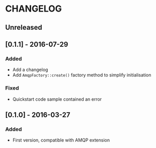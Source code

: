 # CHANGELOG

## Unreleased

## [0.1.1] - 2016-07-29
### Added
  - Add a changelog
  - Add `AmqpFactory::create()` factory method to simplify initialisation
### Fixed
  - Quickstart code sample contained an error

## [0.1.0] - 2016-03-27
### Added
  - First version, compatible with AMQP extension
